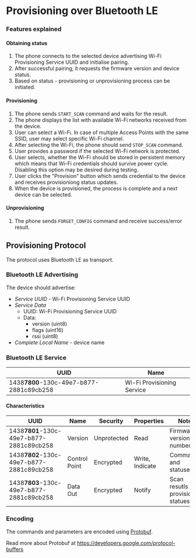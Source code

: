 # Provisioning over Bluetooth LE

### Features explained

#### Obtaining status

1. The phone connects to the selected device advertising Wi-Fi Provisioning Service UUID and initialise pairing.
2. After successful pairing, it requests the firmware version and device status.
3. Based on status - provisioning or unprovisioning process can be initiated. 

#### Provisioning

1. The phone sends `START_SCAN` command and waits for the result.
2. The phone displays the list with available Wi-Fi networks received from the device. 
3. User can select a Wi-Fi. In case of multiple Access Points with the same SSID, user may select specific Wi-Fi channel.
4. After selecting the Wi-Fi, the phone should send `STOP_SCAN` command.
5. User provides a password if the selected Wi-Fi network is protected.
7. User selects, whether the Wi-Fi should be stored in persistent memory which means that Wi-Fi credentials should survive power cycle. Disabling this option may be desired during testing.
8. User clicks the "Provision" button which sends credential to the device and receives provisioniong status updates.
9. When the device is provisioned, the process is complete and a next device can be selected.

#### Unprovisioning
1. The phone sends `FORGET_CONFIG` command and receive success/error result.

## Provisioning Protocol

The protocol uses Bluetooth LE as transport.

### Bluetooth LE Advertising

The device should advertise:
* *Service UUID* - Wi-Fi Provisioning Service UUID
* *Service Data*
   * UUID: Wi-Fi Provisioning Service UUID
   * Data: 
      - version (uint8) 
      - flags (uint16)
      - rssi (uint8)
* *Complete Local Name* - device name

### Bluetooth LE Service

| UUID | Name |
| ---- | ---- |
| 1438**7800**-130c-49e7-b877-2881c89cb258 | Wi-Fi Provisioning Service |

#### Characteristics

| UUID | Name | Security | Properties | Notes |
| ---- | ---- | -------- | ---------- | ----- |
| 1438**7801**-130c-49e7-b877-2881c89cb258 | Version | Unprotected | Read | Firmware version number |
| 1438**7802**-130c-49e7-b877-2881c89cb258 | Control Point | Encrypted | Write, Indicate | Commands and statuses |
| 1438**7803**-130c-49e7-b877-2881c89cb258 | Data Out | Encrypted | Notify | Scan resutls and provisioning statueses |

### Encoding

The commands and parameters are encoded using [Protobuf](lib_proto/src/main/proto).

Read more about Protobuf at https://developers.google.com/protocol-buffers

